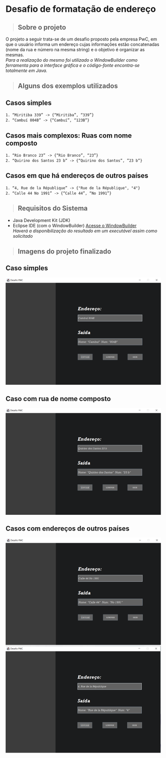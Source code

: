 # Desafio de formatação de endereço
>## Sobre o projeto
O projeto a seguir trata-se de um desafio proposto pela empresa PwC, em que o usuário informa um endereço cujas informações estão concatenadas
(nome da rua e número na mesma string) e o objetivo é organizar as mesmas.  
*Para a realização do mesmo foi utilizado o WindowBuilder como ferramenta para a interface gráfica e o código-fonte encontra-se totalmente em Java.* 
>## Alguns dos exemplos utilizados
## Casos simples
`1. “Miritiba 339” -> {“Miritiba”, “339”}`  
`2. “Cambuí 804B” -> {“Cambuí”, “123B”}`
## Casos mais complexos: Ruas com nome composto
`1. “Rio Branco 23” -> {“Rio Branco”, “23”}`  
`2. “Quirino dos Santos 23 b” -> {“Quirino dos Santos”, ”23 b”}`
## Casos em que há endereços de outros países
`1. “4, Rue de la République” -> {"Rue de la République", "4"}`  
`2. “Calle 44 No 1991” -> {“Calle 44”, “No 1991”}`
>## Requisitos do Sistema
- Java Development Kit (JDK)  
- Eclipse IDE (com o WindowBuilder) [Acesse o WindowBuilder](https://eclipse.dev/windowbuilder/)  
*Haverá a disponibilização do resultado em um executável assim como solicitado*
>## Imagens do projeto finalizado
## Caso simples
![Caso Simples](https://github.com/paskef/desafio-pwc/blob/master/image/Caso_Simples.png?raw=true)
## Caso com rua de nome composto
![Caso com rua de nome composto](https://github.com/paskef/desafio-pwc/blob/master/image/Caso_2.png?raw=true)
## Casos com endereços de outros países
![Caso com endereços de outros países](https://github.com/paskef/desafio-pwc/blob/master/image/Caso_3.png?raw=true)
![Caso com endereços de outros países](https://github.com/paskef/desafio-pwc/blob/master/image/Caso_4.png?raw=true)
